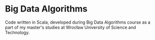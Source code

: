 # Big Data Algorithms
Code written in Scala, developed during Big Data Algorithms course as a part of my master's studies at Wrocław University of Science and Technology. 
